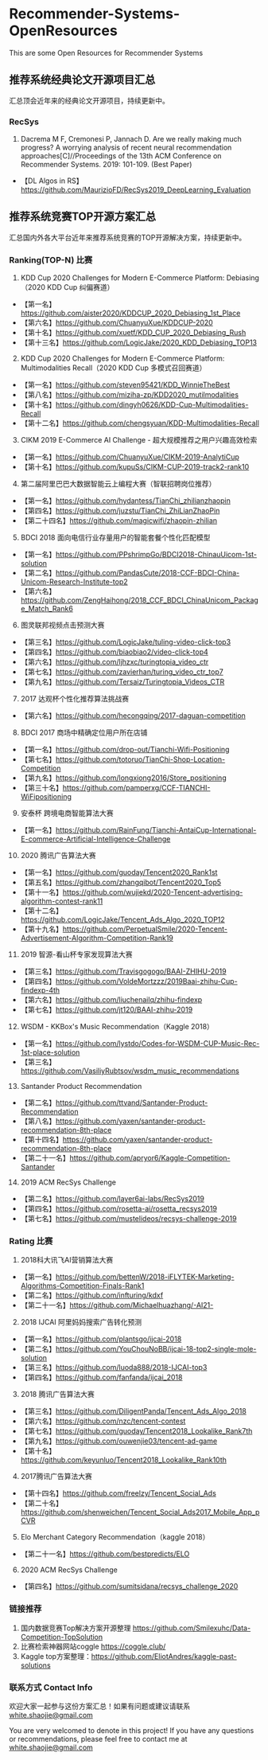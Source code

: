 # Recommender-Systems-OpenResources
This are some Open Resources for Recommender Systems

## 推荐系统经典论文开源项目汇总

汇总顶会近年来的经典论文开源项目，持续更新中。

### RecSys
1. Dacrema M F, Cremonesi P, Jannach D. Are we really making much progress? A worrying analysis of recent neural recommendation approaches[C]//Proceedings of the 13th ACM Conference on Recommender Systems. 2019: 101-109. (Best Paper)

- 【DL Algos in RS】https://github.com/MaurizioFD/RecSys2019_DeepLearning_Evaluation


## 推荐系统竞赛TOP开源方案汇总

汇总国内外各大平台近年来推荐系统竞赛的TOP开源解决方案，持续更新中。

### Ranking(TOP-N) 比赛

1. KDD Cup 2020 Challenges for Modern E-Commerce Platform: Debiasing（2020 KDD Cup 纠偏赛道）

- 【第一名】https://github.com/aister2020/KDDCUP_2020_Debiasing_1st_Place
- 【第六名】https://github.com/ChuanyuXue/KDDCUP-2020
- 【第十名】https://github.com/xuetf/KDD_CUP_2020_Debiasing_Rush
- 【第十三名】https://github.com/LogicJake/2020_KDD_Debiasing_TOP13

2. KDD Cup 2020 Challenges for Modern E-Commerce Platform: Multimodalities Recall（2020 KDD Cup 多模式召回赛道）

- 【第一名】https://github.com/steven95421/KDD_WinnieTheBest
- 【第八名】https://github.com/miziha-zp/KDD2020_mutilmodalities
- 【第十名】https://github.com/dingyh0626/KDD-Cup-Multimodalities-Recall
- 【第十二名】https://github.com/chengsyuan/KDD-Multimodalities-Recall

3. CIKM 2019 E-Commerce AI Challenge - 超大规模推荐之用户兴趣高效检索
- 【第一名】https://github.com/ChuanyuXue/CIKM-2019-AnalytiCup
- 【第十名】https://github.com/kupuSs/CIKM-CUP-2019-track2-rank10

4. 第二届阿里巴巴大数据智能云上编程大赛（智联招聘岗位推荐）
- 【第一名】https://github.com/hydantess/TianChi_zhilianzhaopin
- 【第四名】https://github.com/juzstu/TianChi_ZhiLianZhaoPin
- 【第二十四名】https://github.com/magicwifi/zhaopin-zhilian

5. BDCI 2018 面向电信行业存量用户的智能套餐个性化匹配模型
- 【第一名】https://github.com/PPshrimpGo/BDCI2018-ChinauUicom-1st-solution
- 【第二名】https://github.com/PandasCute/2018-CCF-BDCI-China-Unicom-Research-Institute-top2
- 【第六名】https://github.com/ZengHaihong/2018_CCF_BDCI_ChinaUnicom_Package_Match_Rank6

6. 图灵联邦视频点击预测大赛
- 【第三名】https://github.com/LogicJake/tuling-video-click-top3
- 【第四名】https://github.com/biaobiao2/video-click-top4
- 【第六名】https://github.com/ljhzxc/turingtopia_video_ctr
- 【第七名】https://github.com/zavierhan/turing_video_ctr_top7
- 【第九名】https://github.com/Tersaiz/Turingtopia_Videos_CTR

7. 2017 达观杯个性化推荐算法挑战赛
- 【第六名】https://github.com/hecongqing/2017-daguan-competition

8. BDCI 2017 商场中精确定位用户所在店铺
- 【第一名】https://github.com/drop-out/Tianchi-Wifi-Positioning
- 【第七名】https://github.com/totoruo/TianChi-Shop-Location-Competition
- 【第九名】https://github.com/longxiong2016/Store_positioning
- 【第三十名】https://github.com/pamperxg/CCF-TIANCHI-WiFipositioning

9. 安泰杯 跨境电商智能算法大赛
- 【第一名】https://github.com/RainFung/Tianchi-AntaiCup-International-E-commerce-Artificial-Intelligence-Challenge

10. 2020 腾讯广告算法大赛
- 【第一名】https://github.com/guoday/Tencent2020_Rank1st
- 【第五名】https://github.com/zhangqibot/Tencent2020_Top5
- 【第十一名】https://github.com/wujiekd/2020-Tencent-advertising-algorithm-contest-rank11
- 【第十二名】https://github.com/LogicJake/Tencent_Ads_Algo_2020_TOP12
- 【第十九名】https://github.com/PerpetualSmile/2020-Tencent-Advertisement-Algorithm-Competition-Rank19

11. 2019 智源-看山杯专家发现算法大赛
- 【第三名】https://github.com/Travisgogogo/BAAI-ZHIHU-2019
- 【第四名】https://github.com/VoldeMortzzz/2019Baai-zhihu-Cup-findexp-4th
- 【第六名】https://github.com/liuchenailq/zhihu-findexp
- 【第七名】https://github.com/jt120/BAAI-zhihu-2019

12. WSDM - KKBox's Music Recommendation（Kaggle 2018）
- 【第一名】https://github.com/lystdo/Codes-for-WSDM-CUP-Music-Rec-1st-place-solution
- 【第三名】https://github.com/VasiliyRubtsov/wsdm_music_recommendations

13. Santander Product Recommendation
- 【第二名】https://github.com/ttvand/Santander-Product-Recommendation
- 【第八名】https://github.com/yaxen/santander-product-recommendation-8th-place
- 【第十四名】https://github.com/yaxen/santander-product-recommendation-8th-place
- 【第二十一名】https://github.com/apryor6/Kaggle-Competition-Santander

14. 2019 ACM RecSys Challenge
- 【第二名】https://github.com/layer6ai-labs/RecSys2019
- 【第四名】https://github.com/rosetta-ai/rosetta_recsys2019
- 【第七名】https://github.com/mustelideos/recsys-challenge-2019


### Rating 比赛

1. 2018科大讯飞AI营销算法大赛
- 【第一名】https://github.com/bettenW/2018-iFLYTEK-Marketing-Algorithms-Competition-Finals-Rank1
- 【第二名】https://github.com/infturing/kdxf
- 【第二十一名】https://github.com/Michaelhuazhang/-AI21-

2. 2018 IJCAI 阿里妈妈搜索广告转化预测
- 【第一名】https://github.com/plantsgo/ijcai-2018
- 【第二名】https://github.com/YouChouNoBB/ijcai-18-top2-single-mole-solution
- 【第三名】https://github.com/luoda888/2018-IJCAI-top3
- 【第四名】https://github.com/fanfanda/ijcai_2018

3. 2018 腾讯广告算法大赛
- 【第三名】https://github.com/DiligentPanda/Tencent_Ads_Algo_2018
- 【第六名】https://github.com/nzc/tencent-contest
- 【第七名】https://github.com/guoday/Tencent2018_Lookalike_Rank7th
- 【第九名】https://github.com/ouwenjie03/tencent-ad-game
- 【第十名】https://github.com/keyunluo/Tencent2018_Lookalike_Rank10th

4. 2017腾讯广告算法大赛
- 【第十四名】https://github.com/freelzy/Tencent_Social_Ads
- 【第二十名】https://github.com/shenweichen/Tencent_Social_Ads2017_Mobile_App_pCVR

5. Elo Merchant Category Recommendation（kaggle 2018）
- 【第二十一名】https://github.com/bestpredicts/ELO

6. 2020 ACM RecSys Challenge
- 【第四名】https://github.com/sumitsidana/recsys_challenge_2020


### 链接推荐

1. 国内数据竞赛Top解决方案开源整理 https://github.com/Smilexuhc/Data-Competition-TopSolution
2. 比赛检索神器网站coggle https://coggle.club/
3. Kaggle top方案整理：https://github.com/EliotAndres/kaggle-past-solutions

### 联系方式 Contact Info

欢迎大家一起参与这份方案汇总！如果有问题或建议请联系 white.shaojie@gmail.com

You are very welcomed to denote in this project! If you have any questions or recommendations, please feel free to contact me at white.shaojie@gmail.com
